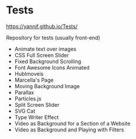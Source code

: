 # Tests 
https://yannif.github.io/Tests/

Repository for tests (usually front-end)
- Animate text over images
- CSS Full Screen Slider
- Fixed Background Scrolling
- Font Awesome Icons Animated
- HubImoveis
- Marcella's Page
- Moving Background Image
- Parallax
- Particles.js
- Split Screen Slider
- SVG Cat
- Type Writer Effect
- Video as Background for a Section of a Website
- Video as Background and Playing with Filters

